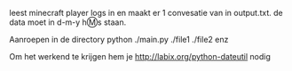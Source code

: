 leest minecraft player logs in en maakt er 1 convesatie van in output.txt. de data moet in d-m-y h:m:s staan.

Aanroepen in de directory python ./main.py ./file1 ./file2 enz

Om het werkend te krijgen hem je http://labix.org/python-dateutil nodig
